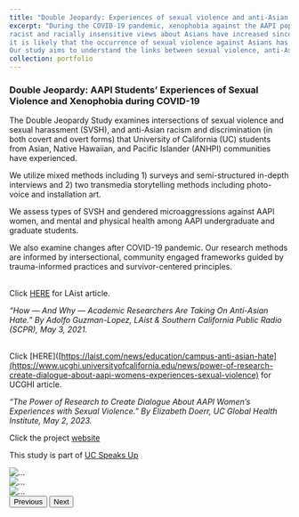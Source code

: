 ```yaml
---
title: "Double Jeopardy: Experiences of sexual violence and anti-Asian racism among AAPI students"
excerpt: "During the COVID-19 pandemic, xenophobia against the AAPI population has increased dramatically. Close to 40% of participants from a national study conducted in 2020 said
racist and racially insensitive views about Asians have increased since the start of pandemic (Pew Research Center 2020). With the rapid increase of reported hate-crimes,
it is likely that the occurrence of sexual violence against Asians has increased as well, simultaneously creating hostile environments that deter survivors from seeking support.
Our study aims to understand the links between sexual violence, anti-Asian racism, mental health, and help seeking behaviors among AAPI college students."
collection: portfolio
---
```


### Double Jeopardy: AAPI Students’ Experiences of Sexual Violence and Xenophobia during COVID-19

The Double Jeopardy Study examines intersections of sexual violence and sexual harassment (SVSH), and anti-Asian racism and discrimination (in both covert and overt forms) that University of California (UC) students from Asian, Native Hawaiian, and Pacific Islander (ANHPI) communities have experienced.

We utilize mixed methods including 1) surveys and semi-structured in-depth interviews and 2) two transmedia storytelling methods including photo-voice and installation art.

We assess types of SVSH and gendered microaggressions against AAPI women, and mental and physical health among AAPI undergraduate and graduate students. 

We also examine changes after COVID-19 pandemic. Our research methods are informed by intersectional, community engaged frameworks guided by trauma-informed practices and survivor-centered principles.

<br> Click [HERE](https://laist.com/news/education/campus-anti-asian-hate) for LAist article.

_“How — And Why — Academic Researchers Are Taking On Anti-Asian Hate.” By Adolfo Guzman-Lopez, LAist & Southern California Public Radio (SCPR), May 3, 2021._ 

<br> Click [HERE]([https://laist.com/news/education/campus-anti-asian-hate](https://www.ucghi.universityofcalifornia.edu/news/power-of-research-create-dialogue-about-aapi-womens-experiences-sexual-violence) for UCGHI article.

_“The Power of Research to Create Dialogue About AAPI Women’s Experiences with Sexual Violence.” By Elizabeth Doerr, UC Global Health Institute, May 2, 2023._ 

Click the project [website](https://www.doublejeopardystudy.org/)

This study is part of [UC Speaks Up](http://www.ucspeaksup.org)

<div id="carouselExampleControls" class="carousel slide" data-bs-ride="carousel">
  <div class="carousel-inner">
    <div class="carousel-item active">
      <img src="path_to_your_image1.jpg" class="d-block w-100" alt="...">
    </div>
    <div class="carousel-item">
      <img src="path_to_your_image2.jpg" class="d-block w-100" alt="...">
    </div>
    <div class="carousel-item">
      <img src="path_to_your_image3.jpg" class="d-block w-100" alt="...">
    </div>
    <!-- ... add more items here -->
  </div>
  <button class="carousel-control-prev" type="button" data-bs-target="#carouselExampleControls" data-bs-slide="prev">
    <span class="carousel-control-prev-icon" aria-hidden="true"></span>
    <span class="visually-hidden">Previous</span>
  </button>
  <button class="carousel-control-next" type="button" data-bs-target="#carouselExampleControls" data-bs-slide="next">
    <span class="carousel-control-next-icon" aria-hidden="true"></span>
    <span class="visually-hidden">Next</span>
  </button>
</div>
